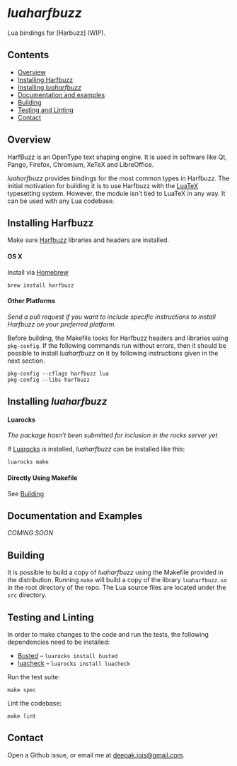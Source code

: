 # _luaharfbuzz_

Lua bindings for [Harbuzz] (WIP).

[Harfbuzz]:http://harfbuzz.org

## Contents

* [Overview](#overview)
* [Installing Harfbuzz](#installing-harfbuzz)
* [Installing _luaharfbuzz_](#installing-luaharfbuzz)
* [Documentation and examples](#documentation-and-examples)
* [Building](#building)
* [Testing and Linting](#testing-and-linting)
* [Contact](#contact)

## Overview
HarfBuzz is an OpenType text shaping engine. It is used in software like Qt,
Pango, Firefox, Chromium, XeTeX and LibreOffice.

_luaharfbuzz_ provides bindings for the most common types in Harfbuzz. The
initial motivation for building it is to use Harfbuzz with the [LuaTeX]
typesetting system. However, the module isn’t tied to LuaTeX in any way. It
can be used with any Lua codebase.

[LuaTeX]:luatex.org

## Installing Harfbuzz

Make sure [Harfbuzz] libraries and headers are installed.

#### OS X

Install via [Homebrew](http://brew.sh/)

```
brew install harfbuzz
```

#### Other Platforms
_Send a pull request if you want to include specific instructions to install
Harfbuzz on your preferred platform._

Before building, the Makefile looks for Harfbuzz headers and libraries using `pkg-config`. If the following commands run without errors, then it should be possible to install _luaharfbuzz_ on it by following instructions given in the next section.

```
pkg-config --cflags harfbuzz lua
pkg-config --libs harfbuzz
```

## Installing _luaharfbuzz_

#### Luarocks
_The package hasn’t been submitted for inclusion in the rocks server yet_

If [Luarocks] is installed, _luaharfbuzz_ can be installed like this:

```
luarocks make
```

[Luarocks]: https://luarocks.org

#### Directly Using Makefile
See [Building](#building)

## Documentation and Examples

_COMING SOON_

## Building
It is possible to build a copy of _luaharfbuzz_ using the Makefile provided in the distribution. Running `make` will build a copy of the library `luaharfbuzz.so` in the root directory of the repo. The Lua source files are located under the `src` directory.

## Testing and Linting
In order to make changes to the code and run the tests, the following dependencies need to be installed:

* [Busted](http://olivinelabs.com/busted/) – `luarocks install busted`
* [luacheck](luacheck.readthedocs.org) – `luarocks install luacheck`

Run the test suite:
```
make spec
```

Lint the codebase:
```
make lint
```

## Contact
Open a Github issue, or email me at <deepak.jois@gmail.com>.
